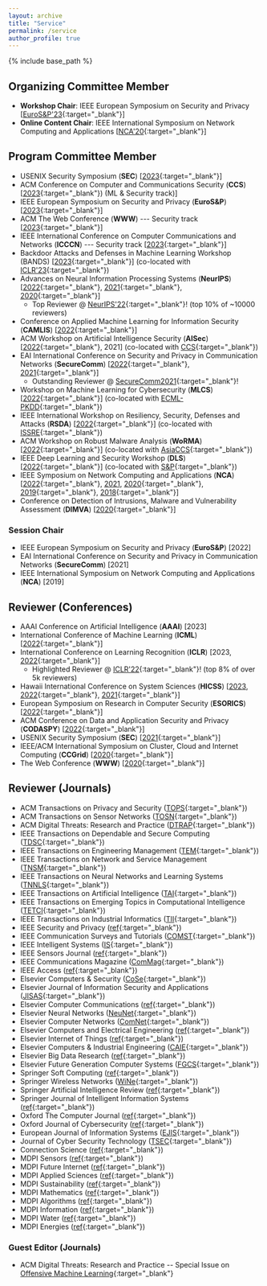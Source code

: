 ```yaml
---
layout: archive
title: "Service"
permalink: /service
author_profile: true
---
```


{% include base_path %}

## Organizing Committee Member

* **Workshop Chair**: IEEE European Symposium on Security and Privacy [[EuroS&P'23](https://www.ieee-security.org/TC/EuroSP2023/committee-organizing.html){:target="_blank"}] 
* **Online Content Chair**: IEEE International Symposium on Network Computing and Applications [[NCA'20](https://www.nca-ieee.org/2020/organization.html){:target="_blank"}]

## Program Committee Member
* USENIX Security Symposium (**SEC**) [[2023](https://www.usenix.org/conference/usenixsecurity23){:target="_blank"}]
* ACM Conference on Computer and Communications Security (**CCS**) [[2023](https://www.sigsac.org/ccs/CCS2023/){:target="_blank"}) (ML & Security track)]
* IEEE European Symposium on Security and Privacy (**EuroS&P**) [[2023](https://www.ieee-security.org/TC/EuroSP2023/){:target="_blank"}]
* ACM The Web Conference (**WWW**) --- Security track [[2023](https://www2023.thewebconf.org/calls/research-tracks/security-privacy-trust/){:target="_blank"}]
* IEEE International Conference on Computer Communications and Networks (**ICCCN**) --- Security track [[2023](http://www.icccn.org/icccn23/committeesandtracks/technical-tracks/index.html){:target="_blank"}]
* Backdoor Attacks and Defenses in Machine Learning Workshop (BANDS) [[2023](https://iclr23-bands.github.io/){:target="_blank"}] (co-located with [ICLR'23](https://iclr.cc/Conferences/2023){:target="_blank"})
* Advances on Neural Information Processing Systems (**NeurIPS**) [[2022](https://nips.cc/Conferences/2022/ProgramCommittee){:target="_blank"}, [2021](https://nips.cc/Conferences/2021/ProgramCommittee){:target="_blank"}, [2020](https://nips.cc/Conferences/2020/Reviewers){:target="_blank"}]
  * Top Reviewer @ [NeurIPS'22](https://neurips.cc/Conferences/2022/ProgramCommittee){:target="_blank"}! (top 10% of ~10000 reviewers)
* Conference on Applied Machine Learning for Information Security (**CAMLIS**) [[2022](https://www.camlis.org/organizing-committee){:target="_blank"}]
* ACM Workshop on Artificial Intelligence Security (**AISec**) [[2022](https://aisec.cc/){:target="_blank"}, 2021] (co-located with [CCS](https://www.sigsac.org/ccs/CCS2022/){:target="_blank"})
* EAI International Conference on Security and Privacy in Communication Networks (**SecureComm**) [[2022](https://securecomm.eai-conferences.org/2022/technical-program-committee/){:target="_blank"}, [2021](https://securecomm.eai-conferences.org/2021/technical-program-committee/){:target="_blank"}]
  * Outstanding Reviewer @ [SecureComm2021](https://www.youtube.com/watch?v=PN7iI9uQ2gk&t=1934s){:target="_blank"}! 
* Workshop on Machine Learning for Cybersecurity (**MLCS**) [[2022](https://mlcs.lasige.di.fc.ul.pt/){:target="_blank"}] (co-located with [ECML-PKDD](https://2022.ecmlpkdd.org/){:target="_blank"})
* IEEE International Workshop on Resiliency, Security, Defenses and Attacks (**RSDA**) [[2022](https://rsda2022.github.io/committees.html){:target="_blank"}] (co-located with [ISSRE](https://issre2022.github.io/index.html){:target="_blank"}) 
* ACM Workshop on Robust Malware Analysis (**WoRMA**) [[2022](https://worma.gitlab.io/2022/){:target="_blank"}] (co-located with [AsiaCCS](https://asiaccs2022.conferenceservice.jp/){:target="_blank"})
* IEEE Deep Learning and Security Workshop (**DLS**) [[2022](https://dls2022.ieee-security.org/){:target="_blank"}] (co-located with [S&P](https://www.ieee-security.org/TC/SP2022/){:target="_blank"})
* IEEE Symposium on Network Computing and Applications (**NCA**) [[2022](https://www.nca-ieee.org/2022/organization.html){:target="_blank"}, [2021](https://www.nca-ieee.org/2021/organization.html), [2020](https://www.nca-ieee.org/2020/organization.html){:target="_blank"}, [2019](https://www.nca-ieee.org/2019/organization.html){:target="_blank"}, [2018](https://www.nca-ieee.org/2018/organization.html){:target="_blank"}]
* Conference on Detection of Intrusions, Malware and Vulnerability Assessment (**DIMVA**) [[2020](https://dimva2020.campus.ciencias.ulisboa.pt/){:target="_blank"}]

### Session Chair
* IEEE European Symposium on Security and Privacy (**EuroS&P**) [2022]
* EAI International Conference on Security and Privacy in Communication Networks (**SecureComm**) [2021]
* IEEE International Symposium on Network Computing and Applications (**NCA**) [2019]

## Reviewer (Conferences)

* AAAI Conference on Artificial Intelligence (**AAAI**) [2023]
* International Conference of Machine Learning (**ICML**) [[2022](https://icml.cc/Conferences/2022/Reviewers){:target="_blank"}]
* International Conference on Learning Recognition (**ICLR**) [2023, [2022](https://iclr.cc/Conferences/2022/Reviewers){:target="_blank"}]
  * Highlighted Reviewer @ [ICLR'22](https://iclr.cc/Conferences/2022/Reviewers#Apruzzese){:target="_blank"}! (top 8% of over 5k reviewers)
* Hawaii International Conference on System Sciences (**HICSS**) [[2023](https://hicss.hawaii.edu/), [2022](https://drive.google.com/file/d/1PN5_GKW14ypbo_K-_X8PIdUXu_0STYIN/view){:target="_blank"}, [2021](https://drive.google.com/file/d/166H3ii7eKRvTinwvqgdiplXCKZoVpopu/view){:target="_blank"}]
* European Symposium on Research in Computer Security (**ESORICS**) [[2022](https://esorics2022.compute.dtu.dk/){:target="_blank"}]
* ACM Conference on Data and Application Security and Privacy (**CODASPY**) [[2022](http://www.codaspy.org/2022/){:target="_blank"}]
* USENIX Security Symposium (**SEC**) [[2021](https://www.usenix.org/conference/usenixsecurity21){:target="_blank"}]
* IEEE/ACM International Symposium on Cluster, Cloud and Internet Computing (**CCGrid**) [[2020](http://cloudbus.org/ccgrid2020/){:target="_blank"}]
* The Web Conference (**WWW**) [[2020](https://www2020.thewebconf.org/){:target="_blank"}]


## Reviewer (Journals)

* ACM Transactions on Privacy and Security ([TOPS](https://dl.acm.org/journal/tops){:target="_blank"})
* ACM Transactions on Sensor Networks ([TOSN](https://dl.acm.org/journal/tosn){:target="_blank"})
* ACM Digital Threats: Research and Practice ([DTRAP](https://dl.acm.org/journal/dtrap){:target="_blank"})
* IEEE Transactions on Dependable and Secure Computing ([TDSC](https://ieeexplore.ieee.org/xpl/RecentIssue.jsp?punumber=8858){:target="_blank"})
* IEEE Transactions on Engineering Management ([TEM](https://ieeexplore.ieee.org/xpl/RecentIssue.jsp?punumber=17){:target="_blank"})
* IEEE Transactions on Network and Service Management ([TNSM](https://ieeexplore.ieee.org/xpl/RecentIssue.jsp?punumber=4275028){:target="_blank"})
* IEEE Transactions on Neural Networks and Learning Systems ([TNNLS](https://ieeexplore.ieee.org/xpl/RecentIssue.jsp?punumber=5962385){:target="_blank"})
* IEEE Transactions on Artificial Intelligence ([TAI](https://ieeexplore.ieee.org/xpl/RecentIssue.jsp?punumber=9078688){:target="_blank"})
* IEEE Transactions on Emerging Topics in Computational Intelligence ([TETCI](https://ieeexplore.ieee.org/xpl/RecentIssue.jsp?punumber=7433297){:target="_blank"})
* IEEE Transactions on Industrial Informatics ([TII](https://ieeexplore.ieee.org/xpl/RecentIssue.jsp?punumber=9424){:target="_blank"})
* IEEE Security and Privacy ([ref](https://ieeexplore.ieee.org/xpl/RecentIssue.jsp?punumber=8013){:target="_blank"})
* IEEE Communication Surveys and Tutorials ([COMST](https://ieeexplore.ieee.org/xpl/RecentIssue.jsp?punumber=9739){:target="_blank"})
* IEEE Intelligent Systems ([IS](https://ieeexplore.ieee.org/xpl/RecentIssue.jsp?punumber=9670){:target="_blank"})
* IEEE Sensors Journal ([ref](https://ieee-sensors.org/sensors-journal/){:target="_blank"})
* IEEE Communications Magazine ([ComMag](https://ieeexplore.ieee.org/xpl/RecentIssue.jsp?punumber=35){:target="_blank"})
* IEEE Access ([ref](https://ieeexplore.ieee.org/xpl/aboutJournal.jsp?punumber=6287639){:target="_blank"})
* Elsevier Computers & Security ([CoSe](https://www.journals.elsevier.com/computers-and-security){:target="_blank"})
* Elsevier Journal of Information Security and Applications ([JISAS](https://www.sciencedirect.com/journal/journal-of-information-security-and-applications){:target="_blank"})
* Elsevier Computer Communications ([ref](https://www.sciencedirect.com/journal/computer-communications){:target="_blank"})
* Elsevier Neural Networks ([NeuNet](https://www.journals.elsevier.com/neural-networks){:target="_blank"})
* Elsevier Computer Networks ([ComNet](https://www.sciencedirect.com/journal/computer-networks){:target="_blank"})
* Elsevier Computers and Electrical Engineering ([ref](https://www.sciencedirect.com/journal/computers-and-electrical-engineering){:target="_blank"})
* Elsevier Internet of Things ([ref](https://www.sciencedirect.com/journal/internet-of-things){:target="_blank"})
* Elsevier Computers & Industrial Engineering ([CAIE](https://www.sciencedirect.com/journal/computers-and-industrial-engineering){:target="_blank"})
* Elsevier Big Data Research ([ref](https://www.sciencedirect.com/journal/big-data-research){:target="_blank"})
* Elsevier Future Generation Computer Systems ([FGCS](https://www.sciencedirect.com/journal/future-generation-computer-systems){:target="_blank"})
* Springer Soft Computing ([ref](https://www.springer.com/journal/500){:target="_blank"}) 
* Springer Wireless Networks ([WiNe](https://www.springer.com/journal/11276){:target="_blank"})
* Springer Artificial Intelligence Review ([ref](https://www.springer.com/journal/10462){:target="_blank"})
* Springer Journal of Intelligent Information Systems ([ref](https://www.springer.com/journal/10844){:target="_blank"})
* Oxford The Computer Journal ([ref](https://academic.oup.com/comjnl){:target="_blank"})
* Oxford Journal of Cybersecurity ([ref](https://academic.oup.com/cybersecurity){:target="_blank"})
* European Journal of Information Systems ([EJIS](https://www.tandfonline.com/journals/tjis20){:target="_blank"})
* Journal of Cyber Security Technology ([TSEC](https://www.tandfonline.com/toc/tsec20/current){:target="_blank"})
* Connection Science ([ref](https://www.tandfonline.com/toc/ccos20/current){:target="_blank"})
* MDPI Sensors ([ref](https://www.mdpi.com/journal/sensors){:target="_blank"})
* MDPI Future Internet ([ref](https://www.mdpi.com/journal/futureinternet){:target="_blank"})
* MDPI Applied Sciences ([ref](https://www.mdpi.com/journal/applsci){:target="_blank"})
* MDPI Sustainability ([ref](https://www.mdpi.com/journal/sustainability){:target="_blank"})
* MDPI Mathematics ([ref](https://www.mdpi.com/journal/mathematics){:target="_blank"})
* MDPI Algorithms ([ref](https://www.mdpi.com/journal/algorithms){:target="_blank"})
* MDPI Information ([ref](https://www.mdpi.com/journal/information){:target="_blank"})
* MDPI Water ([ref](https://www.mdpi.com/journal/water){:target="_blank"})
* MDPI Energies ([ref](https://www.mdpi.com/journal/energies){:target="_blank"})


### Guest Editor (Journals)
* ACM Digital Threats: Research and Practice -- Special Issue on [Offensive Machine Learning](https://dl.acm.org/pb-assets/dtrap/OffensiveMLSpecialIssue-1612112373120.pdf){:target="_blank"}
